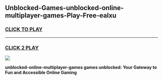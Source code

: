
## Unblocked-Games-unblocked-online-multiplayer-games-Play-Free-ealxu
<h3>
<a href="https://premium76.site?title=unblocked-online-multiplayer-games&ref=21A">CLICK TO PLAY</a></h3>
<hr>

<h3>
<a href="https://premium76.site?title=unblocked-online-multiplayer-games&ref=21A">CLICK 2 PLAY</a>
  
</h3>

<a href="https://premium76.site?title=unblocked-online-multiplayer-games&ref=21A"><img src="https://clearcache.store/games.png"></a>


**unblocked-online-multiplayer-games games unblocked: Your Gateway to Fun and Accessible Online Gaming**
